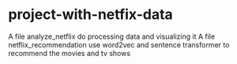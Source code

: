 # project-with-netfix-data
A file analyze_netflix do processing data and visualizing it
A file netflix_recommendation use word2vec and sentence transformer to recommend the movies and tv shows
